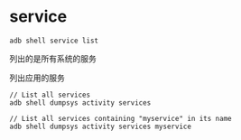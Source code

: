 # service

```shell
adb shell service list
```

列出的是所有系统的服务



列出应用的服务

```shell
// List all services
adb shell dumpsys activity services

// List all services containing "myservice" in its name
adb shell dumpsys activity services myservice
```

